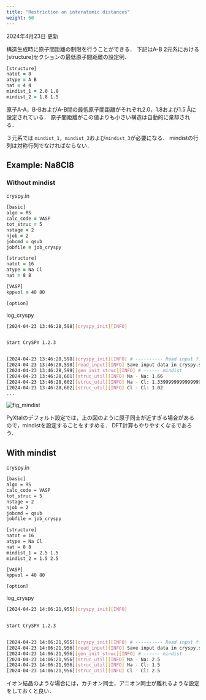 ```yaml
---
title: "Restriction on interatomic distances"
weight: 60
---
```



2024年4月23日 更新

構造生成時に原子間距離の制限を行うことができる．
下記はA-B 2元系における[structure]セクションの最低原子間距離の設定例．

``` zsh
[structure]
natot = 8
atype = A B
nat = 4 4
mindist_1 = 2.0 1.8
mindist_2 = 1.8 1.5
```

原子A-A，B-BおよびA-B間の最低原子間距離がそれぞれ2.0，1.8および1.5 Åに設定されている．
原子間距離がこの値よりも小さい構造は自動的に棄却される．

３元系では `mindist_1`，`mindist_2`および`mindist_3`が必要になる．
mindistの行列は対称行列でなければならない．

## Example: Na8Cl8

### Without mindist

cryspy.in
``` zsh
[basic]
algo = RS
calc_code = VASP
tot_struc = 5
nstage = 2
njob = 2
jobcmd = qsub
jobfile = job_cryspy

[structure]
natot = 16
atype = Na Cl
nat = 8 8

[VASP]
kppvol = 40 80

[option]
```

log_cryspy
``` bash
[2024-04-23 13:46:28,598][cryspy_init][INFO] 


Start CrySPY 1.2.3


[2024-04-23 13:46:28,598][cryspy_init][INFO] # ---------- Read input file, cryspy.in
[2024-04-23 13:46:28,598][read_input][INFO] Save input data in cryspy.stat
[2024-04-23 13:46:28,599][gen_init_struc][INFO] # ------ mindist
[2024-04-23 13:46:28,601][struc_util][INFO] Na - Na: 1.66
[2024-04-23 13:46:28,602][struc_util][INFO] Na - Cl: 1.3399999999999999
[2024-04-23 13:46:28,602][struc_util][INFO] Cl - Cl: 1.02
...
```

![fig_mindist](/images/mindist/mindist.png?width=20vw)

PyXtalのデフォルト設定では，上の図のように原子同士が近すぎる場合があるので，mindistを設定することをすすめる．
DFT計算もやりやすくなるであろう．

## With mindist

cryspy.in
``` bash
[basic]
algo = RS
calc_code = VASP
tot_struc = 5
nstage = 2
njob = 2
jobcmd = qsub
jobfile = job_cryspy

[structure]
natot = 16
atype = Na Cl
nat = 8 8
mindist_1 = 2.5 1.5
mindist_2 = 1.5 2.5

[VASP]
kppvol = 40 80

[option]
```

log_cryspy
``` bash
[2024-04-23 14:06:21,955][cryspy_init][INFO] 


Start CrySPY 1.2.3


[2024-04-23 14:06:21,955][cryspy_init][INFO] # ---------- Read input file, cryspy.in
[2024-04-23 14:06:21,956][read_input][INFO] Save input data in cryspy.stat
[2024-04-23 14:06:21,956][gen_init_struc][INFO] # ------ mindist
[2024-04-23 14:06:21,956][struc_util][INFO] Na - Na: 2.5
[2024-04-23 14:06:21,956][struc_util][INFO] Na - Cl: 1.5
[2024-04-23 14:06:21,956][struc_util][INFO] Cl - Cl: 2.5
```


イオン結晶のような場合には，カチオン同士，アニオン同士が離れるような設定をしておくと良い．

